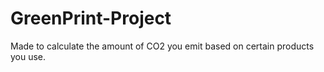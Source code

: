 # GreenPrint-Project
Made to calculate the amount of CO2 you emit based on certain products you use.
